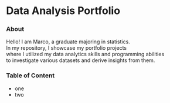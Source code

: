 <h1>Data Analysis Portfolio</h1>
<h3>About</h3>
<p>
Hello! I am Marco, a graduate majoring in statistics. <br>
In my repository, I showcase my portfolio projects <br>
where I utilized my data analytics skills and programming abilities <br>
to investigate various datasets and derive insights from them.
</p>
<h3>Table of Content</h3>
<ul>
  <li>one</li>
  <li>two</li>
</ul>


